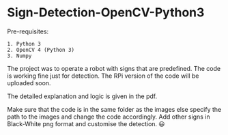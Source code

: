 # Sign-Detection-OpenCV-Python3
Pre-requisites:
    
    1. Python 3 
    2. OpenCV 4 (Python 3)
    3. Numpy

The project was to operate a robot with signs that are predefined. The code is working fine just for detection. The RPi version of the code will be uploaded soon.

The detailed explanation and logic is given in the pdf.

Make sure that the code is in the same folder as the images else specify the path to the images and change the code accordingly.
Add other signs in Black-White png format and customise the detection. :smiley:
